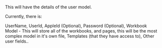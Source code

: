 This will have the details of the user model. 

Currently, there is: 

UserName,
UserId, 
AppleId (Optional),
Password (Optional),
Workbook Model - This will store all of the workbooks, and pages, this will be the most complex model in it's own file,
Templates (that they have access to),
Other user fields.. 
